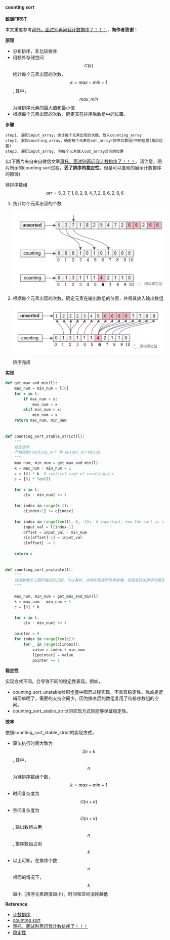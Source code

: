 #### counting sort

**致谢FIRST**

本文重度参考[拜托，面试别再问我计数排序了！！！][btmsb]，**向作者致谢**！

**原理**

* 分布排序，非比较排序
* 用额外存储空间$$C(k)$$统计每个元素出现的次数，$$k=max-min+1$$, 其中，$$max, min$$ 为待排序元素的最大值和最小值
* 根据每个元素出现的次数，确定其在排序后数组中的位置。

**<a id="steps"></a>步骤**

```
step1. 遍历input_array，统计每个元素出现的次数，放入counting_array
step2. 累加counting_array，确定每个元素在out_array(排序后数组)中的位置(最后位置)
step3. 遍历input_array, 将每个元素放入out_array对应的位置
```

(以下图片来自来自微信文章[拜托，面试别再问我计数排序了！！！][btmsb]。请注意，图片所示的counting sort过程，**丢了排序的稳定性**。但是可以直观的展示计数排序的原理)

待排序数组$$arr={5, 3, 7, 1, 8, 2, 9, 4, 7, 2, 6, 6, 2, 6, 6}​$$

1. 统计每个元素出现的个数

   ![alt](../images/counting_sort/1.png) 

2. 根据每个元素出现的次数，确定元素在输出数组的位置，并将其放入输出数组

   ![alt](../images/counting_sort/2.png)

   排序完成


**实现**

```python
def get_max_and_min(l):
    max_num = min_num = l[0]
    for x in l:
        if max_num < x:
            max_num = x
        elif min_num > x:
            min_num = x
    return max_num, min_num
  
  
def counting_sort_stable_strict(l):
	"""
	稳定排序
	严格控制counting_arr 和 output_arr的size
	"""
    max_num, min_num = get_max_and_min(l)
    k = max_num - min_num + 1
    c = [0] * k  # restrict side of counting_arr
    s = [0] * len(l)

    for x in l:
        c[x - min_num] += 1
        
    for index in range(k-1):
        c[index+1] += c[index]

    for index in range(len(l), 0, -1):  # important, how the sort is stable
        input_val = l[index-1]
        offset = input_val - min_num
        s[c[offset]-1] = input_val
        c[offset] -= 1

    return s


def counting_sort_unstable(l):
    """
    该函数展示上图所描述的过程，可以看到，这种实现虽然简单易懂，但是会丧失排序的稳定性
    """

    max_num, min_num = get_max_and_min(l)
    k = max_num - min_num + 1
    c = [0] * k

    for x in l:
        c[x - min_num] += 1

    pointer = 0
    for index in range(len(c)):
        for _ in range(c[index]):
            value = index + min_num
            l[pointer] = value
            pointer += 1
```

**稳定性**

实现方式不同，会导致不同的稳定性表现。例如，

* counting_sort_unstable参照[步骤](#steps)中图示过程实现，不具有稳定性。优点是逻辑简单明了，需要的支持空间少。因为排序后的数组复用了待排序数组的空间。
* counting_sort_stable_strict的实现方式则能够保证稳定性。

**效率**

依照counting_sort_stable_strict的实现方式，

* 算法执行时间大致为$$2n+k$$, 其中，$$n$$为待排序数组个数，$$k=max-min+1$$
* 时间复杂度为$$O(n+k)$$
* 空间复杂度为$$O(n+k)$$, 输出数组占用$$n$$, 排序数组占用$$k$$
* 以上可知，在排序个数$$n$$相同的情况下，$$k$$越小（排序元素跨度越小），时间和空间消耗越低

**Reference**

* [计数排序][jspx]
* [counting sort][cs]
* [拜托，面试别再问我计数排序了！！！][btmsb]
* [稳定性][wdx]



[jspx]: https://zh.wikipedia.org/wiki/%E8%AE%A1%E6%95%B0%E6%8E%92%E5%BA%8F
[cs]: https://en.wikipedia.org/wiki/Counting_sort
[btmsb]: https://mp.weixin.qq.com/s?__biz=MjM5ODYxMDA5OQ==&mid=2651961665&idx=1&sn=b7a6d0ca45a0b91801778baec0f759c6&chksm=bd2d0c9d8a5a858b0fc54dbc08d75ecdb4f11383a97222aede422c9f72a7c0240d82e5833aec&scene=21#wechat_redirect
[wdx]: https://zh.wikipedia.org/wiki/%E6%8E%92%E5%BA%8F%E7%AE%97%E6%B3%95#%E7%A8%B3%E5%AE%9A%E6%80%A7



